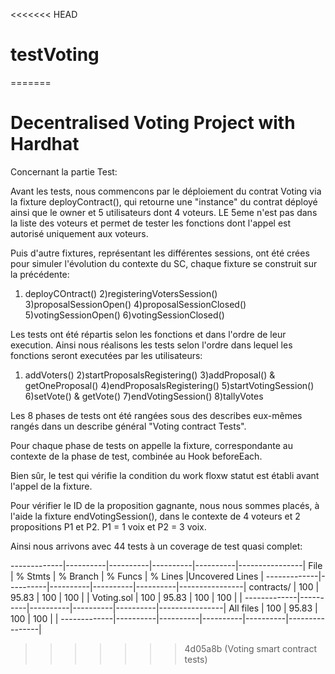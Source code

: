<<<<<<< HEAD
# testVoting
=======
# Decentralised Voting Project with Hardhat

Concernant la partie Test:

Avant les tests, nous commencons par le déploiement du contrat Voting via la fixture deployContract(), qui retourne une "instance" du contrat déployé ainsi que le owner et 5 utilisateurs dont 4 voteurs. LE 5eme n'est pas dans la liste des voteurs et permet de tester les fonctions dont l'appel est autorisé uniquement aux voteurs. 

Puis d'autre fixtures, représentant les différentes sessions, ont été crées pour simuler l'évolution du contexte du SC, chaque fixture se construit sur la précédente:
1) deployCOntract()
2)registeringVotersSession()
3)proposalSessionOpen()
4)proposalSessionClosed()
5)votingSessionOpen()
6)votingSessionClosed()

Les tests ont été répartis selon les fonctions et dans l'ordre de leur execution. Ainsi nous réalisons les tests selon l'ordre dans lequel les fonctions seront executées par les utilisateurs:
1) addVoters()
2)startProposalsRegistering()
3)addProposal() & getOneProposal()
4)endProposalsRegistering()
5)startVotingSession()
6)setVote() & getVote()
7)endVotingSession()
8)tallyVotes

Les 8 phases de tests ont été rangées sous des describes eux-mêmes rangés dans un describe général "Voting contract Tests". 

Pour chaque phase de tests on appelle la fixture, correspondante au contexte de la phase de test, combinée au Hook beforeEach. 

Bien sûr, le test qui vérifie la condition du work floxw statut est établi avant l'appel de la fixture.

Pour vérifier le ID de la proposition gagnante,  nous nous sommes placés, à l'aide la fixture endVotingSession(), dans le contexte de 4 voteurs et 2 propositions P1 et P2. P1 = 1 voix et P2 = 3 voix.

Ainsi nous arrivons avec 44 tests à un coverage de test quasi complet:  

-------------|----------|----------|----------|----------|----------------|
File         |  % Stmts | % Branch |  % Funcs |  % Lines |Uncovered Lines |
-------------|----------|----------|----------|----------|----------------|
 contracts/  |      100 |    95.83 |      100 |      100 |                |
  Voting.sol |      100 |    95.83 |      100 |      100 |                |
-------------|----------|----------|----------|----------|----------------|
All files    |      100 |    95.83 |      100 |      100 |                |
-------------|----------|----------|----------|----------|----------------|


>>>>>>> 4d05a8b (Voting smart contract tests)
